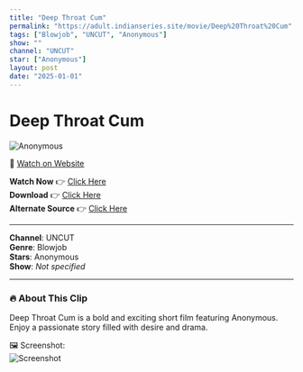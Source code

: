 ```yaml
---
title: "Deep Throat Cum"
permalink: "https://adult.indianseries.site/movie/Deep%20Throat%20Cum"
tags: ["Blowjob", "UNCUT", "Anonymous"]
show: ""
channel: "UNCUT"
star: ["Anonymous"]
layout: post
date: "2025-01-01"
---
```


# Deep Throat Cum

![Anonymous](https://shorts.desisins.com/wp-content/uploads/2023/11/Bj-uncut.jpg)

🔗 [Watch on Website](https://adult.indianseries.site/movie/Deep%20Throat%20Cum)

**Watch Now** 👉 [Click Here](https://adult.indianseries.site/movie/Deep%20Throat%20Cum)  
**Download** 👉 [Click Here](https://adult.indianseries.site/movie/Deep%20Throat%20Cum)  
**Alternate Source** 👉 [Click Here](https://adult.indianseries.site/movie/Deep%20Throat%20Cum)

---

**Channel**: UNCUT  
**Genre**: Blowjob  
**Stars**: Anonymous  
**Show**: *Not specified*

---

### 🔥 About This Clip

Deep Throat Cum is a bold and exciting short film featuring Anonymous. Enjoy a passionate story filled with desire and drama.
 
🖼️ Screenshot:  
![Screenshot](https://shorts.desisins.com/wp-content/uploads/2023/11/Bj-uncut.jpg)
